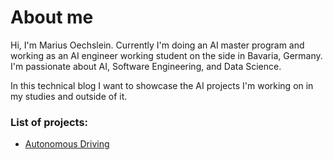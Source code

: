 # About me
Hi, I'm Marius Oechslein. 
Currently I'm doing an AI master program and working as an AI engineer working student on the side in Bavaria, Germany.
I'm passionate about AI, Software Engineering, and Data Science.

In this technical blog I want to showcase the AI projects I'm working on in my studies and outside of it.

### List of projects: 
- [Autonomous Driving](https://mariusoechslein.github.io/autonomous-driving.html)
